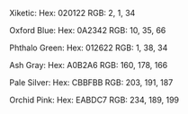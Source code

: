 Xiketic:
Hex: 020122
RGB: 2, 1, 34

Oxford Blue:
Hex: 0A2342
RGB: 10, 35, 66

Phthalo Green:
Hex: 012622
RGB: 1, 38, 34

Ash Gray:
Hex: A0B2A6
RGB: 160, 178, 166

Pale Silver:
Hex: CBBFBB
RGB: 203, 191, 187

Orchid Pink:
Hex: EABDC7
RGB: 234, 189, 199